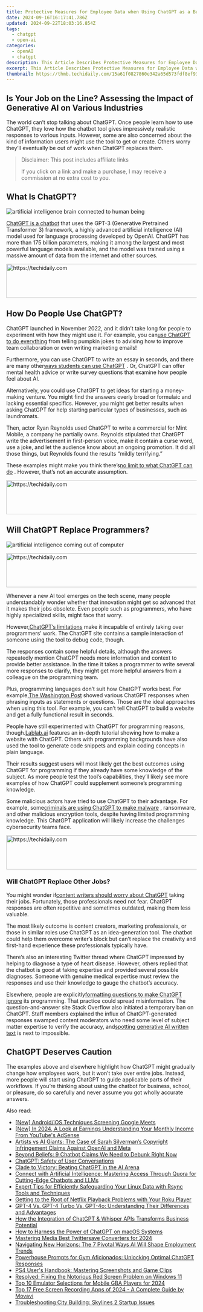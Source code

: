 ```yaml
---
title: Protective Measures for Employee Data when Using ChatGPT as a Business Tool
date: 2024-09-16T16:17:41.786Z
updated: 2024-09-22T18:03:16.854Z
tags:
  - chatgpt
  - open-ai
categories:
  - openAI
  - chatgpt
description: This Article Describes Protective Measures for Employee Data when Using ChatGPT as a Business Tool
excerpt: This Article Describes Protective Measures for Employee Data when Using ChatGPT as a Business Tool
thumbnail: https://thmb.techidaily.com/15a61f0827860e342a65d573fdf8ef935cbe188b573d2796a1411e612ad84808.jpg
---
```


## Is Your Job on the Line? Assessing the Impact of Generative AI on Various Industries

 The world can’t stop talking about ChatGPT. Once people learn how to use ChatGPT, they love how the chatbot tool gives impressively realistic responses to various inputs. However, some are also concerned about the kind of information users might use the tool to get or create. Others worry they’ll eventually be out of work when ChatGPT replaces them.

>  Disclaimer: This post includes affiliate links
>
>  If you click on a link and make a purchase, I may receive a commission at no extra cost to you.
>

## What Is ChatGPT?

![artificial intelligence brain connected to human being](https://static1.makeuseofimages.com/wordpress/wp-content/uploads/2023/02/artificial-intelligence-4389372_1920-1.jpg)

[ChatGPT is a chatbot](http://www.makeuseof.com/how-does-chatgpt-work/) that uses the GPT-3 (Generative Pretrained Transformer 3) framework, a highly advanced artificial intelligence (AI) model used for language processing developed by OpenAI. ChatGPT has more than 175 billion parameters, making it among the largest and most powerful language models available, and the model was trained using a massive amount of data from the internet and other sources.

<!-- affiliate ads begin -->
<a href="https://ephamedtechinc.pxf.io/c/5597632/2137216/26400" target="_top" id="2137216">
  <img src="//a.impactradius-go.com/display-ad/26400-2137216" border="0" alt="https://techidaily.com" width="728" height="90"/>
</a>
<img height="0" width="0" src="https://ephamedtechinc.pxf.io/i/5597632/2137216/26400" style="position:absolute;visibility:hidden;" border="0" />
<!-- affiliate ads end -->

## How Do People Use ChatGPT?

 ChatGPT launched in November 2022, and it didn’t take long for people to experiment with how they might use it. For example, you can[use ChatGPT to do everything](http://www.makeuseof.com/things-you-can-do-with-chatgpt/) from telling pumpkin jokes to advising how to improve team collaboration or even writing marketing emails!

 Furthermore, you can use ChatGPT to write an essay in seconds, and there are many other[ways students can use ChatGPT](https://www.makeuseof.com/how-students-use-chatgpt-in-school/) . Or, ChatGPT can offer mental health advice or write survey questions that examine how people feel about AI.

 Alternatively, you could use ChatGPT to get ideas for starting a money-making venture. You might find the answers overly broad or formulaic and lacking essential specifics. However, you might get better results when asking ChatGPT for help starting particular types of businesses, such as laundromats.

 Then, actor Ryan Reynolds used ChatGPT to write a commercial for Mint Mobile, a company he partially owns. Reynolds stipulated that ChatGPT write the advertisement in first-person voice, make it contain a curse word, use a joke, and let the audience know about an ongoing promotion. It did all those things, but Reynolds found the results “mildly terrifying.”

 These examples might make you think there’s[no limit to what ChatGPT can do](https://www.makeuseof.com/openai-lost-control-chatgpt/) . However, that’s not an accurate assumption.

<!-- affiliate ads begin -->
<a href="https://ephamedtechinc.pxf.io/c/5597632/2137205/26400" target="_top" id="2137205">
  <img src="//a.impactradius-go.com/display-ad/26400-2137205" border="0" alt="https://techidaily.com" width="728" height="90"/>
</a>
<img height="0" width="0" src="https://ephamedtechinc.pxf.io/i/5597632/2137205/26400" style="position:absolute;visibility:hidden;" border="0" />
<!-- affiliate ads end -->

## Will ChatGPT Replace Programmers?

![artificial intelligence coming out of computer](https://static1.makeuseofimages.com/wordpress/wp-content/uploads/2023/02/artificial-intelligence-7215709_1280.png)

<!-- affiliate ads begin -->
<a href="https://unicoeye.pxf.io/c/5597632/2134247/18498" target="_top" id="2134247">
  <img src="//a.impactradius-go.com/display-ad/18498-2134247" border="0" alt="https://techidaily.com" width="728" height="90"/>
</a>
<img height="0" width="0" src="https://unicoeye.pxf.io/i/5597632/2134247/18498" style="position:absolute;visibility:hidden;" border="0" />
<!-- affiliate ads end -->

 Whenever a new AI tool emerges on the tech scene, many people understandably wonder whether that innovation might get so advanced that it makes their jobs obsolete. Even people such as programmers, who have highly specialized skills, might face that worry.

 However,[ChatGPT’s limitations](http://www.makeuseof.com/openai-chatgpt-biggest-probelms/) make it incapable of entirely taking over programmers’ work. The ChatGPT site contains a sample interaction of someone using the tool to debug code, though.

 The responses contain some helpful details, although the answers repeatedly mention ChatGPT needs more information and context to provide better assistance. In the time it takes a programmer to write several more responses to clarify, they might get more helpful answers from a colleague on the programming team.

 Plus, programming languages don’t suit how ChatGPT works best. For example,[The Washington Post](https://www.washingtonpost.com/opinions/interactive/2022/chatgpt-questions-predictions-ethics/) showed various ChatGPT responses when phrasing inputs as statements or questions. Those are the ideal approaches when using this tool. For example, you can’t tell ChatGPT to build a website and get a fully functional result in seconds.

 People have still experimented with ChatGPT for programming reasons, though.[Lablab.ai](https://lablab.ai/) features an in-depth tutorial showing how to make a website with ChatGPT. Others with programming backgrounds have also used the tool to generate code snippets and explain coding concepts in plain language.

 Their results suggest users will most likely get the best outcomes using ChatGPT for programming if they already have some knowledge of the subject. As more people test the tool’s capabilities, they’ll likely see more examples of how ChatGPT could supplement someone’s programming knowledge.

 Some malicious actors have tried to use ChatGPT to their advantage. For example, some[criminals are using ChatGPT to make malware](https://www.makeuseof.com/chatgpt-used-by-cybercriminals-to-write-malware/) , ransomware, and other malicious encryption tools, despite having limited programming knowledge. This ChatGPT application will likely increase the challenges cybersecurity teams face.

<!-- affiliate ads begin -->
<a href="https://appsumo.8odi.net/c/5597632/2151869/7443" target="_top" id="2151869">
  <img src="//a.impactradius-go.com/display-ad/7443-2151869" border="0" alt="https://techidaily.com" width="728" height="90"/>
</a>
<img height="0" width="0" src="https://appsumo.8odi.net/i/5597632/2151869/7443" style="position:absolute;visibility:hidden;" border="0" />
<!-- affiliate ads end -->

### Will ChatGPT Replace Other Jobs?

 You might wonder if[content writers should worry about ChatGPT](http://www.makeuseof.com/why-chatgpt-wont-take-writing-job/) taking their jobs. Fortunately, those professionals need not fear. ChatGPT responses are often repetitive and sometimes outdated, making them less valuable.

 The most likely outcome is content creators, marketing professionals, or those in similar roles use ChatGPT as an idea-generation tool. The chatbot could help them overcome writer’s block but can’t replace the creativity and first-hand experience these professionals typically have.

 There’s also an interesting Twitter thread where ChatGPT impressed by helping to diagnose a type of heart disease. However, others replied that the chatbot is good at faking expertise and provided several possible diagnoses. Someone with genuine medical expertise must review the responses and use their knowledge to gauge the chatbot’s accuracy.

 Elsewhere, people are explicitly[formatting questions to make ChatGPT ignore](https://www.makeuseof.com/how-to-get-best-results-from-chatgpt/) its programming. That practice could spread misinformation. The question-and-answer site Stack Overflow also initiated a temporary ban on ChatGPT. Staff members explained the influx of ChatGPT-generated responses swamped content moderators who need some level of subject matter expertise to verify the accuracy, and[spotting generative AI written text](http://www.makeuseof.com/dangers-ai-writing-how-spot-ai-generated-text/) is next to impossible.

## ChatGPT Deserves Caution

 The examples above and elsewhere highlight how ChatGPT might gradually change how employees work, but it won’t take over entire jobs. Instead, more people will start using ChatGPT to guide applicable parts of their workflows. If you’re thinking about using the chatbot for business, school, or pleasure, do so carefully and never assume you got wholly accurate answers.

<ins class="adsbygoogle"
     style="display:block"
     data-ad-format="autorelaxed"
     data-ad-client="ca-pub-7571918770474297"
     data-ad-slot="1223367746"></ins>

<ins class="adsbygoogle"
     style="display:block"
     data-ad-client="ca-pub-7571918770474297"
     data-ad-slot="8358498916"
     data-ad-format="auto"
     data-full-width-responsive="true"></ins>

<span class="atpl-alsoreadstyle">Also read:</span>
<div><ul>
<li><a href="https://video-screen-grab.techidaily.com/new-androidios-techniques-screening-google-meets/"><u>[New] Android/iOS Techniques Screening Google Meets</u></a></li>
<li><a href="https://facebook-video-share.techidaily.com/new-in-2024-a-look-at-earnings-understanding-your-monthly-income-from-youtubes-adsense/"><u>[New] In 2024, A Look at Earnings Understanding Your Monthly Income From YouTube's AdSense</u></a></li>
<li><a href="https://tech-revival.techidaily.com/artists-vs-ai-giants-the-case-of-sarah-silvermans-copyright-infringement-claims-against-openai-and-meta/"><u>Artists vs AI Giants: The Case of Sarah Silverman’s Copyright Infringement Claims Against OpenAI and Meta</u></a></li>
<li><a href="https://tech-revival.techidaily.com/beyond-beliefs-9-chatbot-claims-we-need-to-debunk-right-now/"><u>Beyond Beliefs: 9 Chatbot Claims We Need to Debunk Right Now</u></a></li>
<li><a href="https://tech-revival.techidaily.com/chatgpt-safety-of-user-conversations/"><u>ChatGPT: Safety of User Conversations</u></a></li>
<li><a href="https://tech-revival.techidaily.com/clade-to-victory-beating-chatgpt-in-the-ai-arena/"><u>Clade to Victory: Beating ChatGPT in the AI Arena</u></a></li>
<li><a href="https://tech-revival.techidaily.com/connect-with-artificial-intelligence-mastering-access-through-quora-for-cutting-edge-chatbots-and-llms/"><u>Connect with Artificial Intelligence: Mastering Access Through Quora for Cutting-Edge Chatbots and LLMs</u></a></li>
<li><a href="https://vp-tips.techidaily.com/expert-tips-for-efficiently-safeguarding-your-linux-data-with-rsync-tools-and-techniques/"><u>Expert Tips for Efficiently Safeguarding Your Linux Data with Rsync Tools and Techniques</u></a></li>
<li><a href="https://tech-renaissance.techidaily.com/getting-to-the-root-of-netflix-playback-problems-with-your-roku-player/"><u>Getting to the Root of Netflix Playback Problems with Your Roku Player</u></a></li>
<li><a href="https://tech-revival.techidaily.com/gpt-4-vs-gpt-4-turbo-vs-gpt-4o-understanding-their-differences-and-advantages/"><u>GPT-4 Vs. GPT-4 Turbo Vs. GPT-4o: Understanding Their Differences and Advantages</u></a></li>
<li><a href="https://tech-revival.techidaily.com/how-the-integration-of-chatgpt-and-whisper-apis-transforms-business-potential/"><u>How the Integration of ChatGPT & Whisper APIs Transforms Business Potential</u></a></li>
<li><a href="https://tech-revival.techidaily.com/how-to-harness-the-power-of-chatgpt-on-macos-systems/"><u>How to Harness the Power of ChatGPT on macOS Systems</u></a></li>
<li><a href="https://extra-approaches.techidaily.com/mastering-media-best-twittersave-converters-for-2024/"><u>Mastering Media Best Twittersave Converters for 2024</u></a></li>
<li><a href="https://tech-revival.techidaily.com/navigating-new-horizons-the-7-pivotal-ways-ai-will-shape-employment-trends/"><u>Navigating New Horizons: The 7 Pivotal Ways AI Will Shape Employment Trends</u></a></li>
<li><a href="https://tech-revival.techidaily.com/powerhouse-prompts-for-gym-aficionados-unlocking-optimal-chatgpt-responses/"><u>Powerhouse Prompts for Gym Aficionados: Unlocking Optimal ChatGPT Responses</u></a></li>
<li><a href="https://technical-tips.techidaily.com/ps4-users-handbook-mastering-screenshots-and-game-clips/"><u>PS4 User's Handbook: Mastering Screenshots and Game Clips</u></a></li>
<li><a href="https://win-howtos.techidaily.com/resolved-fixing-the-notorious-red-screen-problem-on-windows-11/"><u>Resolved: Fixing the Notorious Red Screen Problem on Windows 11</u></a></li>
<li><a href="https://remote-screen-capture.techidaily.com/top-10-emulator-selections-for-mobile-gba-players-for-2024/"><u>Top 10 Emulator Selections for Mobile GBA Players for 2024</u></a></li>
<li><a href="https://vp-tips.techidaily.com/top-17-free-screen-recording-apps-of-2024-a-complete-guide-by-movavi/"><u>Top 17 Free Screen Recording Apps of 2024 - A Complete Guide by Movavi</u></a></li>
<li><a href="https://program-issues.techidaily.com/troubleshooting-city-building-skylines-2-startup-issues/"><u>Troubleshooting City Building: Skylines 2 Startup Issues</u></a></li>
</ul></div>

